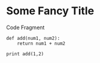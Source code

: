 Some Fancy Title
=====
Code Fragment
```
def add(num1, num2):
    return num1 + num2

print add(1,2)
```
